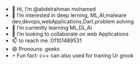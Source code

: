- 👋 Hi, I’m @abdelrahman mohamed
- 👀 I’m interested in deep lerning, ML,AI,malware dev,devops,webApplications,Dart,problem solving 
- 🌱 I’m currently learning ML,DL,AI
- 💞️ I’m looking to collaborate on web Applications 
- 📫  to reach me :01101489531
- 😄 Pronouns: geeks
- ⚡ Fun fact: c++ can also used for traning Ur grook 


